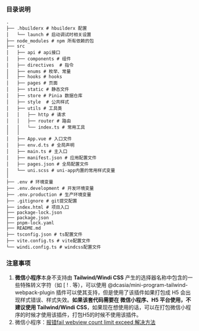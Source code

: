 ### 目录说明 
```shell
.
├── .hbuilderx # hbuilderx 配置
│   └── launch # 启动调试时相关设置
├── node_modules # npm 所有依赖的包
├── src
│   ├── api # api接口
│   ├── components # 组件
│   ├── directives  # 指令
│   ├── enums # 枚举、常量
│   ├── hooks # hooks
│   ├── pages # 页面
│   ├── static # 静态文件
│   ├── store # Pinia 数据仓库
│   ├── style  # 公共样式
│   ├── utils # 工具类 
│   │   ├── http # 请求
│   │   ├── router # 路由
│   │   └── index.ts # 常用工具
│   │
│   ├── App.vue # 入口文件
│   ├── env.d.ts # 全局声明
│   ├── main.ts # 主入口
│   ├── manifest.json # 应用配置文件
│   ├── pages.json # 全局配置文件
│   └── uni.scss # uni-app内置的常用样式变量
│
├── .env # 环境变量
├── .env.development # 开发环境变量
├── .env.production # 生产环境变量
├── .gitignore # git提交配置
├── index.html # 项目入口
├── package-lock.json
├── package.json
├── pnpm-lock.yaml
├── README.md
├── tsconfig.json # ts配置文件
├── vite.config.ts # vite配置文件
└── windi.config.ts # windcss配置文件
```

<!-- 
  TODO：UI 暂时不引用，因为 uview 不兼容 vue3.0
 -->

 ### 注意事项
1. **微信小程序**本身不支持由 **Tailwind/Windi CSS** 产生的选择器名称中包含的一些特殊转义字符（如 \[ \! \. 等），可以使用 @dcasia/mini-program-tailwind-webpack-plugin 插件可以使其支持，但是使用了该插件如果打包成 H5 会出现样式错误、样式失效。**如果该套代码需要在 微信小程序、H5 平台使用，不建议使用 Tailwind/Windi CSS**，如果现在想使用的话，可以在打包微信小程序的时候才使用该插件，打包H5的时候不使用该插件。
2. 微信小程序：[报错fail webview count limit exceed 解决方法](https://www.cnblogs.com/zwh0910/p/14034105.html)